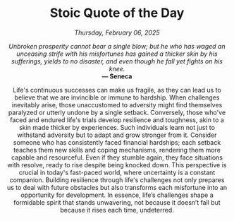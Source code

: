 <h1 align="center">Stoic Quote of the Day</h1>
<p align="center"><em><!--date-start-->Thursday, February 06, 2025<!--date-end--></em></p>
<p align="center">
    <em><!--START_SECTION:quote-text-->
Unbroken prosperity cannot bear a single blow; but he who has waged an unceasing strife with his misfortunes has gained a thicker skin by his sufferings, yields to no disaster, and even though he fall yet fights on his knee.
<!--END_SECTION:quote-text--></em><br>
    <strong>— <!--START_SECTION:quote-author-->
Seneca
<!--END_SECTION:quote-author--></strong>
</p>

<p align="center" style="max-width:600px;margin:0 auto;">
<!--START_SECTION:quote-interpretation-->
Life's continuous successes can make us fragile, as they can lead us to believe that we are invincible or immune to hardship. When challenges inevitably arise, those unaccustomed to adversity might find themselves paralyzed or utterly undone by a single setback. Conversely, those who've faced and endured life's trials develop resilience and toughness, akin to a skin made thicker by experiences. Such individuals learn not just to withstand adversity but to adapt and grow stronger from it. Consider someone who has consistently faced financial hardships; each setback teaches them new skills and coping mechanisms, rendering them more capable and resourceful. Even if they stumble again, they face situations with resolve, ready to rise despite being knocked down. This perspective is crucial in today's fast-paced world, where uncertainty is a constant companion. Building resilience through life's challenges not only prepares us to deal with future obstacles but also transforms each misfortune into an opportunity for development. In essence, life’s challenges shape a formidable spirit that stands unwavering, not because it doesn’t fall but because it rises each time, undeterred.
<!--END_SECTION:quote-interpretation-->
</p>
